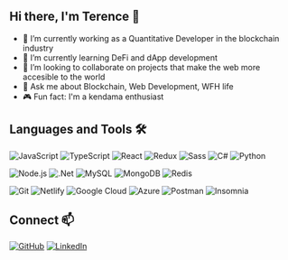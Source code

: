 ## Hi there, I'm Terence 👋
- 🔭 I’m currently working as a Quantitative Developer in the blockchain industry
- 🌱 I’m currently learning DeFi and dApp development
- 👯 I’m looking to collaborate on projects that make the web more accesible to the world
- 💬 Ask me about Blockchain, Web Development, WFH life
- 🎮 Fun fact: I'm a kendama enthusiast


## Languages and Tools 🛠️

![JavaScript](https://img.shields.io/badge/JavaScript%20-%23323330.svg?&style=flat-square&logo=javascript&logoColor=%23F7DF1E)
![TypeScript](https://img.shields.io/badge/-TypeScript-007ACC?style=flat-square&logo=typescript&logoColor=white)
![React](https://img.shields.io/badge/-React-45b8d8?style=flat-square&logo=react&logoColor=white)
![Redux](https://img.shields.io/badge/-Redux-764ABC?style=flat-square&logo=redux&logoColor=white)
![Sass](https://img.shields.io/badge/Sass-hotpink.svg?style=flat-square&logo=Sass&logoColor=white)
![C#](https://img.shields.io/badge/c%23-%23239120.svg?style=flat-square&logo=c-sharp&logoColor=white)
![Python](https://img.shields.io/badge/python-%2314354C.svg?style=flat-square&logo=python&logoColor=white)

![Node.js](https://img.shields.io/badge/Node.js%20-%2343853D.svg?&style=flat-square&logo=node.js&logoColor=white)
![.Net](https://img.shields.io/badge/.NET-5C2D91?style=flat-square&logo=.net&logoColor=white)
![MySQL](https://img.shields.io/badge/MySQL-%2300f.svg?&style=flat-square&logo=mysql&logoColor=white)
![MongoDB](https://img.shields.io/badge/MongoDB-%234ea94b.svg?&style=flat-square&logo=mongodb&logoColor=white)
![Redis](https://img.shields.io/badge/redis-%23DD0031.svg?style=flat-square&logo=redis&logoColor=white)

![Git](https://img.shields.io/badge/Git%20-%23F05033.svg?&style=flat-square&logo=git&logoColor=white)
![Netlify](https://img.shields.io/badge/netlify%20-%23323330.svg?&style=flat-square&logo=netlify&logoColor=00AD9F)
![Google Cloud](https://img.shields.io/badge/-Google_Cloud-1a73e8?style=flat-square&logo=google-cloud&logoColor=white)
![Azure](https://img.shields.io/badge/azure-%230072C6.svg?style=flat-square&logo=azure-devops&logoColor=white)
![Postman](https://img.shields.io/badge/Postman-FF6C37?style=flat-square&logo=postman&logoColor=red)
![Insomnia](https://img.shields.io/badge/-Insomnia-5849BE?style=flat-square&logo=insomnia&logoColor=white)


## Connect 📫
[![GitHub](https://img.shields.io/badge/tyleung%20-%23121011.svg?&style=flat-square&logo=github&logoColor=white&link=https://github.com/tyleung)](https://github.com/tyleung)
[![LinkedIn](https://img.shields.io/badge/terence%20-%230077B5.svg?&style=flat-square&logo=linkedin&logoColor=white&link=https://www.linkedin.com/in/terenceyleung/)](https://www.linkedin.com/in/terenceyleung/)

<!--
**tyleung/tyleung** is a ✨ _special_ ✨ repository because its `README.md` (this file) appears on your GitHub profile.

Here are some ideas to get you started:

- 🔭 I’m currently working on ...
- 🌱 I’m currently learning ...
- 👯 I’m looking to collaborate on ...
- 🤔 I’m looking for help with ...
- 💬 Ask me about ...
- 📫 How to reach me: ...
- 😄 Pronouns: ...
- ⚡ Fun fact: ...
-->
